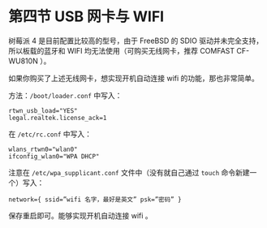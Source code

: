 # 第四节 USB 网卡与 WIFI

树莓派 4 是目前配置比较高的型号，由于 FreeBSD 的 SDIO 驱动并未完全支持，所以板载的蓝牙和 WIFI 均无法使用（可购买无线网卡，推荐 COMFAST CF-WU810N ）。

如果你购买了上述无线网卡，想实现开机自动连接 wifi 的功能，那也非常简单。

方法：`/boot/loader.conf` 中写入：

```
rtwn_usb_load="YES"
legal.realtek.license_ack=1
```

在 `/etc/rc.conf` 中写入：

```
wlans_rtwn0="wlan0"
ifconfig_wlan0="WPA DHCP"
```

注意在 `/etc/wpa_supplicant.conf` 文件中（没有就自己通过 `touch` 命令新建一个）写入：

```
network={ ssid=”wifi 名字，最好是英文” psk=”密码” }
```

保存重启即可。能够实现开机自动连接 wifi 。

